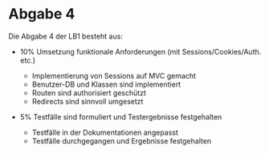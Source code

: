 # Abgabe 4

Die Abgabe 4 der LB1 besteht aus:

- 10% Umsetzung funktionale Anforderungen (mit Sessions/Cookies/Auth. etc.)
  - Implementierung von Sessions auf MVC gemacht
  - Benutzer-DB und Klassen sind implementiert
  - Routen sind authorisiert geschützt
  - Redirects sind sinnvoll umgesetzt

- 5% Testfälle sind formuliert und Testergebnisse festgehalten
  - Testfälle in der Dokumentationen angepasst
  - Testfälle durchgegangen und Ergebnisse festgehalten
